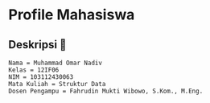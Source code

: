 # Profile Mahasiswa

## Deskripsi 📝

`Nama = Muhammad Omar Nadiv`  
`Kelas = 12IF06`  
`NIM = 103112430063`  
`Mata Kuliah = Struktur Data`  
`Dosen Pengampu = Fahrudin Mukti Wibowo, S.Kom., M.Eng.`